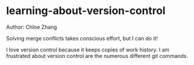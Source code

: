 # learning-about-version-control

Author: Chloe Zhang

Solving merge conflicts takes conscious effort, but I can do it!

I love version control because it keeps copies of work history.
I am frustrated about version control are the numerous different git commands.